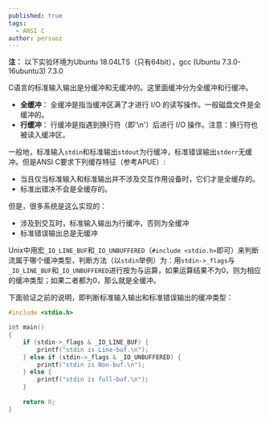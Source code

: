 ```yaml
---
published: true
tags:
  - ANSI C
author: persuez
---
```

**注：** 以下实验环境为Ubuntu 18.04LTS（只有64bit），gcc (Ubuntu 7.3.0-16ubuntu3) 7.3.0

C语言的标准输入输出是分缓冲和无缓冲的。这里面缓冲分为全缓冲和行缓冲。

- **全缓冲**： 全缓冲是指当缓冲区满了才进行 I/O 的读写操作。一般磁盘文件是全缓冲的。
- **行缓冲**： 行缓冲是指遇到换行符（即'\n'）后进行 I/O 操作。注意：换行符也被读入缓冲区。

一般地，标准输入```stdin```和标准输出```stdout```为行缓冲，标准错误输出```stderr```无缓冲。但是ANSI C要求下列缓存特征（参考APUE）:

- 当且仅当标准输入和标准输出并不涉及交互作用设备时，它们才是全缓存的。 
- 标准出错决不会是全缓存的。 

但是，很多系统是这么实现的：

- 涉及到交互时，标准输入输出为行缓冲，否则为全缓冲
- 标准错误输出总是无缓冲

Unix中用宏```_IO_LINE_BUF```和```_IO_UNBUFFERED```（```#include <stdio.h>```即可）来判断流属于哪个缓冲类型，判断方法（以```stdin```举例）为：用```stdin->_flags```与```_IO_LINE_BUF```和```_IO_UNBUFFERED```进行按为与运算，如果运算结果不为0，则为相应的缓冲类型；如果二者都为0，那么就是全缓冲。

下面验证之前的说明，即判断标准输入输出和标准错误输出的缓冲类型：

```C
#include <stdio.h>

int main()
{
	if (stdin->_flags & _IO_LINE_BUF) {
    	printf("stdin is Line-buf.\n");
    } else if (stdin->_flags & _IO_UNBUFFERED) {
    	printf("stdin is Non-buf.\n");
    } else {
    	printf("stdin is full-buf.\n");
    }
    
    return 0;
}
```